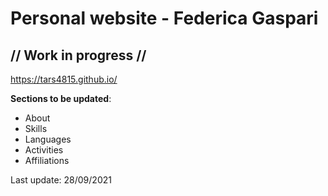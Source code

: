 # Personal website - Federica Gaspari

## // Work in progress //

https://tars4815.github.io/

**Sections to be updated**:
* About
* Skills
* Languages
* Activities
* Affiliations

Last update: 28/09/2021
